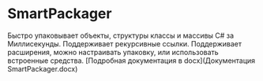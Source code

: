 # SmartPackager
Быстро упаковывает объекты, структуры классы и массивы C# за Миллисекунды. 
Поддерживает рекурсивные ссылки.
Поддерживает расширения, можно настраивать упаковку, или использовать встроенные средства.
[Подробная документация в docx](Документация SmartPackager.docx)
